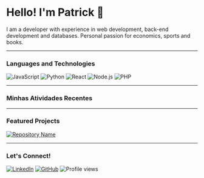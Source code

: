 # Hello! I'm Patrick 👋

I am a developer with experience in web development, back-end development and databases. Personal passion for economics, sports and books.

---

### Languages and Technologies
![JavaScript](https://img.shields.io/badge/JavaScript-F7DF1E?style=for-the-badge&logo=javascript&logoColor=black)
![Python](https://img.shields.io/badge/Python-3776AB?style=for-the-badge&logo=python&logoColor=white)
![React](https://img.shields.io/badge/React-20232A?style=for-the-badge&logo=react&logoColor=61DAFB)
![Node.js](https://img.shields.io/badge/Node.js-339933?style=for-the-badge&logo=node-dot-js&logoColor=white)
![PHP](https://img.shields.io/badge/PHP-777BB4?style=for-the-badge&logo=php&logoColor=white)

---

### Minhas Atividades Recentes
<!--START_SECTION:waka-->
<!--END_SECTION:waka-->

---

### Featured Projects
[![Repository Name](https://github-readme-stats.vercel.app/api/pin/?username=Pmelo22&repo=Pmelo22&theme=radical)](https://github.com/Luluzao0/csec-solutions)

---

### Let's Connect!
[![LinkedIn](https://img.shields.io/badge/LinkedIn-blue?style=for-the-badge&logo=linkedin&logoColor=white)](https://www.linkedin.com/in/pmelo22)
[![GitHub](https://img.shields.io/badge/GitHub-181717?style=for-the-badge&logo=github&logoColor=white)](https://github.com/Pmelo22)
![Profile views](https://komarev.com/ghpvc/?username=Pmelo22&style=flat-square&color=blue)
